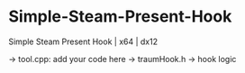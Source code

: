 # Simple-Steam-Present-Hook
Simple Steam Present Hook | x64 | dx12

-> tool.cpp: add your code here -> traumHook.h -> hook logic
